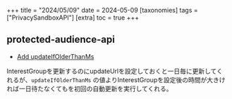 +++
title = "2024/05/09"
date = 2024-05-09
[taxonomies]
tags = ["PrivacySandboxAPI"]
[extra]
toc = true
+++


## protected-audience-api
* [Add updateIfOlderThanMs](https://github.com/WICG/turtledove/commit/21efd6c74e11f1cc816bf49166bb058234eebcd3)

InterestGroupを更新するのにupdateUrlを設定しておくと一日毎に更新してくれるが、`updateIfOlderThanMs` の値よりInterestGroupを設定後の時間が大きければ一日待たなくてもを初回の自動更新を実行してくれる。
